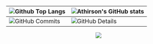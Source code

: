 | ![Github Top Langs](https://github-readme-stats.vercel.app/api/top-langs/?username=JuanSantos64&layout=compact&theme=radical&&hide=jupyter%20notebook,php,makefile,c%2B%2B,cmake,hack,shell,html,css&langs_count=6&hide_border=True&line_height=20&PAT_1) | ![Athirson's GitHub stats](https://github-readme-stats.vercel.app/api?username=JuanSantos64&include=private&theme=radical&show_icons=true&hide_border=True&line_height=20&PAT_1) |
| ----------- | ----------- |
| ![GitHub Commits](https://github-readme-streak-stats.herokuapp.com/?user=JuanSantos64&theme=radical&ring=e73737&currStreakNum=ffffff&hide_border=true) |![GitHub Details](http://github-profile-summary-cards.vercel.app/api/cards/profile-details?username=JuanSantos64&theme=radical) |

<p align="center">
  <a href="https://skillicons.dev">
    <img src="https://skillicons.dev/icons?i=java,swift,cs,dotnet,visualstudio,git,css,html,javascript,mysql,linux,react,azure,aws" />
  </a>
</p>








